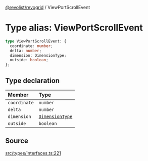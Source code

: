 [@revolist/revogrid](README.md) / ViewPortScrollEvent

# Type alias: ViewPortScrollEvent

```ts
type ViewPortScrollEvent: {
  coordinate: number;
  delta: number;
  dimension: DimensionType;
  outside: boolean;
};
```

## Type declaration

| Member | Type |
| :------ | :------ |
| `coordinate` | `number` |
| `delta` | `number` |
| `dimension` | [`DimensionType`](Type.DimensionType.md) |
| `outside` | `boolean` |

## Source

[src/types/interfaces.ts:221](https://github.com/revolist/revogrid/blob/ace6403c43f42f0eb026a7e73c0ae179d3a4c66f/src/types/interfaces.ts#L221)
